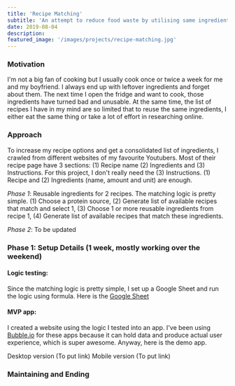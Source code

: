 ```yaml
---
title: 'Recipe Matching'
subtitle: 'An attempt to reduce food waste by utilising same ingredients'
date: 2019-08-04
description:
featured_image: '/images/projects/recipe-matching.jpg'
---
```

### Motivation
I'm not a big fan of cooking but I usually cook once or twice a week for me and my boyfriend. I always end up with leftover ingredients and forget about them. The next time I open the fridge and want to cook, those ingredients have turned bad and unusable. At the same time, the list of recipes I have in my mind are so limited that to reuse the same ingredients, I either eat the same thing or take a lot of effort in researching online.

### Approach
To increase my recipe options and get a consolidated list of ingredients, I crawled from different websites of my favourite Youtubers. Most of their recipe page have 3 sections: (1) Recipe name (2) Ingredients and (3) Instructions. For this project, I don't really need the (3) Instructions. (1) Recipe and (2) Ingredients (name, amount and unit) are enough.

_Phase 1_: Reusable ingredients for 2 recipes. The matching logic is pretty simple. (1) Choose a protein source, (2) Generate list of available recipes that match and select 1, (3) Choose 1 or more reusable ingredients from recipe 1, (4) Generate list of available recipes that match these ingredients.

_Phase 2_: To be updated

### Phase 1: Setup Details (1 week, mostly working over the weekend)
#### Logic testing:
Since the matching logic is pretty simple, I set up a Google Sheet and run the logic using formula. Here is the [Google Sheet]("https://docs.google.com/spreadsheets/d/1CzZqHVZELZlCeCl2wBHwcSyZhGb-BVqI80XgOjIfeAo/edit?usp=sharing")

#### MVP app:
I created a website using the logic I tested into an app. I've been using [Bubble.io]("https://bubble.io/") for these apps because it can hold data and produce actual user experience, which is super awesome. Anyway, here is the demo app.

Desktop version (To put link)
Mobile version (To put link)


### Maintaining and Ending
